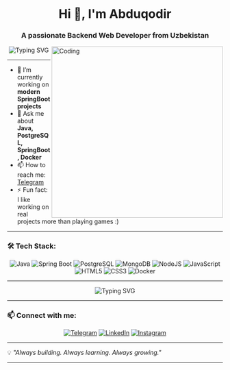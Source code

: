 <h1 align="center">Hi 👋, I'm Abduqodir</h1>
<h3 align="center">A passionate Backend Web Developer from Uzbekistan</h3>

<img align="right" alt="Coding" width="400" src="https://media.giphy.com/media/qgQUggAC3Pfv687qPC/giphy.gif">

<p align="center">
  <img src="https://readme-typing-svg.herokuapp.com?font=Fira+Code&pause=1000&color=00F787&center=true&vCenter=true&width=435&lines=I+am+a+Java+Developer;Spring+Boot+%7C+PostgreSQL+%7C+MongoDB;Backend+Lover+%7C+Clean+Code+Fan;Welcome+to+my+GitHub!" alt="Typing SVG" />
</p>

---

- 🔭 I’m currently working on **modern SpringBoot projects**
- 💬 Ask me about **Java, PostgreSQL, SpringBoot, Docker**
- 📫 How to reach me: [Telegram](https://t.me/dasturch1_Oken)
- ⚡ Fun fact: I like working on real projects more than playing games :)

---

### 🛠️ Tech Stack:
<div align="center">
  
![Java](https://img.shields.io/badge/Java-007396?logo=java&logoColor=white&style=for-the-badge)
![Spring Boot](https://img.shields.io/badge/Spring_Boot-6DB33F?logo=spring-boot&logoColor=white&style=for-the-badge)
![PostgreSQL](https://img.shields.io/badge/PostgreSQL-4169E1?logo=postgresql&logoColor=white&style=for-the-badge)
![MongoDB](https://img.shields.io/badge/MongoDB-4EA94B?logo=mongodb&logoColor=white&style=for-the-badge)
![NodeJS](https://img.shields.io/badge/Node.js-339933?logo=nodedotjs&logoColor=white&style=for-the-badge)
![JavaScript](https://img.shields.io/badge/JavaScript-F7DF1E?logo=javascript&logoColor=black&style=for-the-badge)
![HTML5](https://img.shields.io/badge/HTML5-E34F26?logo=html5&logoColor=white&style=for-the-badge)
![CSS3](https://img.shields.io/badge/CSS3-1572B6?logo=css3&logoColor=white&style=for-the-badge)
![Docker](https://img.shields.io/badge/Docker-2496ED?logo=docker&logoColor=white&style=for-the-badge)

</div>

---

<p align="center">
  <img src="https://readme-typing-svg.herokuapp.com?font=Fira+Code&duration=3000&pause=1000&color=00F787&center=true&vCenter=true&width=450&lines=Hi+I'm+Alisher;Java+%7C+Spring+Boot+%7C+PostgreSQL+Developer;Welcome+to+my+GitHub+profile!" alt="Typing SVG" />
</p>

---

### 📫 Connect with me:
<div align="center">

[![Telegram](https://img.shields.io/badge/Telegram-2CA5E0?style=for-the-badge&logo=telegram&logoColor=white)](https://t.me/dasturch1_Oken)
[![LinkedIn](https://img.shields.io/badge/LinkedIn-blue?style=for-the-badge&logo=linkedin&logoColor=white)](https://www.linkedin.com/in/abduqodir-zuvaydullayev-638310312/)
[![Instagram](https://img.shields.io/badge/Instagram-E4405F?style=for-the-badge&logo=instagram&logoColor=white)](https://www.instagram.com/dasturch1_oken?igsh=eWludTAwczFlMTRv)

</div>

---

💡 *"Always building. Always learning. Always growing."*

---
